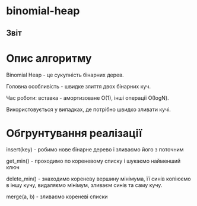 # binomial-heap
## Звіт

# Опис алгоритму

Binomial Heap - це сукупність бінарних дерев. 

Головна особливість - швидке злиття двох бінарних куч.

Час роботи: вставка - амортизоване О(1), інші операції О(logN).

Використовується у випадках, де потрібно швидко зливати кучі.

# Обгрунтування реалізації

insert(key) - робимо нове бінарне дерево і зливаємо його з поточним

get_min() - проходимо по кореневому списку і шукаємо найменший ключ

delete_min() - знаходимо кореневу вершину мінімума, її синів копіюємо в іншу кучу, видаляємо мінімум, зливаєм синів та саму кучу.

merge(a, b) - зливаємо кореневі списки

